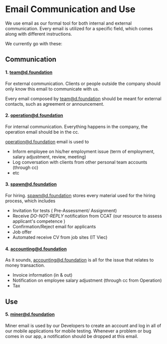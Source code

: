 # Email Communication and Use

We use email as our formal tool for both internal and external communication.
Every email is utilized for a specific field, which comes along with different instructions.

We currently go with these:

## Communication

#### 1. team@d.foundation

For external communication. Clients or people outside the company should only know this email to communicate with us.

Every email composed by team@d.foundation should be meant for external contacts, such as agreement or announcement.

#### 2. operation@d.foundation

For internal communication. Everything happens in the company, the operation email should be in the cc.

operation@d.foundation email is used to

- Inform employee on his/her employment issue (term of employment, salary adjustment, review, meeting)
- Log conversation with clients from other personal team accounts (through cc)
- etc

#### 3. spawn@d.foundation

For hiring. spawn@d.foundation stores every material used for the hiring process, which includes

- Invitation for tests ( Pre-Assessment/ Assignment)
- Receive *DO-NOT-REPLY* notification from CCAT (our resource to assess applicant's competence )
- Confirmation/Reject email for applicants
- Job offer
- Automated receive CV from job sites (IT Viec)

#### 4. accounting@d.foundation

As it sounds, accounting@d.foundation is all for the issue that relates to money transaction.

- Invoice information (in & out)
- Notification on employee salary adjustment (through cc from Operation)
- Tax

## Use

#### 5. miner@d.foundation

Miner email is used by our Developers to create an account and log in all of our mobile applications for mobile testing.
Whenever a problem or bug comes in our app, a notification should be dropped at this email.
